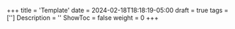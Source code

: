 +++
title = 'Template'
date = 2024-02-18T18:18:19-05:00
draft = true
tags = ['']
Description = ''
ShowToc = false
weight = 0
+++
